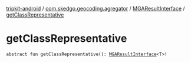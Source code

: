 [tripkit-android](../../index.md) / [com.skedgo.geocoding.agregator](../index.md) / [MGAResultInterface](index.md) / [getClassRepresentative](./get-class-representative.md)

# getClassRepresentative

`abstract fun getClassRepresentative(): `[`MGAResultInterface`](index.md)`<T>!`